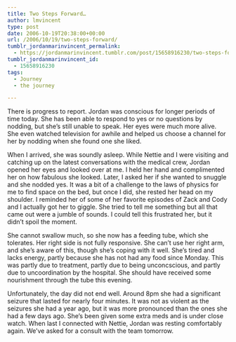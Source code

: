 ```yaml
---
title: Two Steps Forward…
author: lmvincent
type: post
date: 2006-10-19T20:38:00+00:00
url: /2006/10/19/two-steps-forward/
tumblr_jordanmarinvincent_permalink:
  - https://jordanmarinvincent.tumblr.com/post/15658916230/two-steps-forward
tumblr_jordanmarinvincent_id:
  - 15658916230
tags:
  - Journey
  - the journey

---
```

There is progress to report. Jordan was conscious for longer periods of time today. She has been able to respond to yes or no questions by nodding, but she&rsquo;s still unable to speak. Her eyes were much more alive. She even watched television for awhile and helped us choose a channel for her by nodding when she found one she liked.<a name="more"></a>

When I arrived, she was soundly asleep. While Nettie and I were visiting and catching up on the latest conversations with the medical crew, Jordan opened her eyes and looked over at me. I held her hand and complimented her on how fabulous she looked. Later, I asked her if she wanted to snuggle and she nodded yes. It was a bit of a challenge to the laws of physics for me to find space on the bed, but once I did, she rested her head on my shoulder. I reminded her of some of her favorite episodes of Zack and Cody and I actually got her to giggle. She tried to tell me something but all that came out were a jumble of sounds. I could tell this frustrated her, but it didn&rsquo;t spoil the moment.

She cannot swallow much, so she now has a feeding tube, which she tolerates. Her right side is not fully responsive. She can&rsquo;t use her right arm, and she&rsquo;s aware of this, though she&rsquo;s coping with it well. She&rsquo;s tired and lacks energy, partly because she has not had any food since Monday. This was partly due to treatment, partly due to being unconcscious, and partly due to uncoordination by the hospital. She should have received some nourishment through the tube this evening.

Unfortunately, the day did not end well. Around 8pm she had a significant seizure that lasted for nearly four minutes. It was not as violent as the seizures she had a year ago, but it was more pronounced than the ones she had a few days ago. She&rsquo;s been given some extra meds and is under close watch. When last I connected with Nettie, Jordan was resting comfortably again. We&rsquo;ve asked for a consult with the team tomorrow.

<div class="blogger-post-footer">
  <img loading="lazy" width="1" height="1" src="https://blogger.googleusercontent.com/tracker/9039099668816362935-2421538553398088611?l=jordansjourney2.blogspot.com" alt="" />
</div>